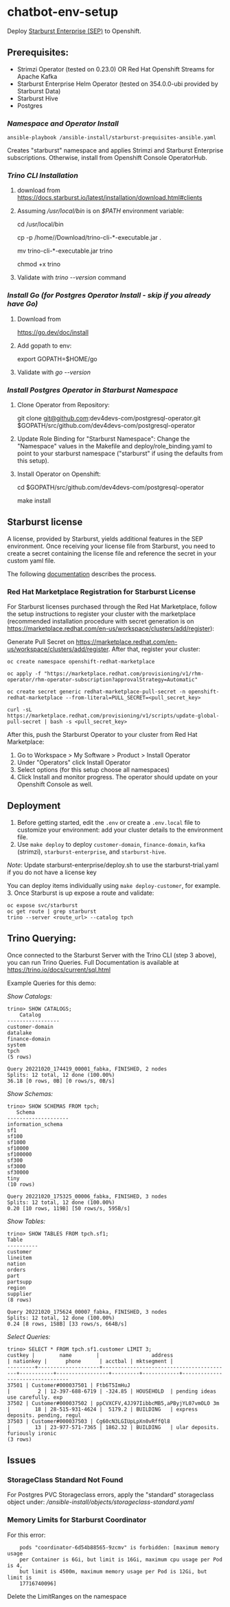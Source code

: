 # chatbot-env-setup 

Deploy [Starburst Enterprise (SEP)](https://www.starburst.io/platform/starburst-enterprise/) to Openshift.

## Prerequisites:
- Strimzi Operator (tested on 0.23.0) OR Red Hat Openshift Streams for Apache Kafka
- Starburst Enterprise Helm Operator (tested on 354.0.0-ubi provided by Starburst Data) 
- Starburst Hive
- Postgres

### *Namespace and Operator Install*

    ansible-playbook /ansible-install/starburst-prequisites-ansible.yaml

Creates "starburst" namespace and applies Strimzi and Starburst Enterprise subscriptions. Otherwise, install from Openshift Console OperatorHub.

### *Trino CLI Installation*

1. download from https://docs.starburst.io/latest/installation/download.html#clients

2. Assuming _/usr/local/bin_ is on _$PATH_ environment variable:

    cd /usr/local/bin

    cp -p /home/<username>/Download/trino-cli-*-executable.jar .

    mv trino-cli-*-executable.jar trino

    chmod +x trino

3. Validate with _trino --version_ command

### *Install Go (for Postgres Operator Install - skip if you already have Go)*

1. Download from

    https://go.dev/doc/install

2. Add gopath to env:

    export GOPATH=$HOME/go

3. Validate with _go --version_

### *Install Postgres Operator in Starburst Namespace*

1. Clone Operator from Repository:

    git clone git@github.com:dev4devs-com/postgresql-operator.git $GOPATH/src/github.com/dev4devs-com/postgresql-operator

2. Update Role Binding for "Starburst Namespace":
Change the "Namespace" values in the Makefile and deploy/role_binding.yaml to point to your starburst namespace ("starburst" if using the defaults from this setup).

3. Install Operator on Openshift:

    cd $GOPATH/src/github.com/dev4devs-com/postgresql-operator

    make install

## Starburst license 
A license, provided by Starburst, yields additional features in the SEP environment. Once receiving your license file from Starburst, you need to create a secret containing the license file and reference the secret in your custom yaml file. 

The following [documentation](https://docs.starburst.io/356-e/k8s/sep-config-examples.html?highlight=license#adding-the-license-file) describes the process. 

### Red Hat Marketplace Registration for Starburst License
For Starburst licenses purchased through the Red Hat Marketplace, follow the setup instructions to register your cluster with the marketplace (recommended installation procedure with secret generation is on https://marketplace.redhat.com/en-us/workspace/clusters/add/register):

Generate Pull Secret on https://marketplace.redhat.com/en-us/workspace/clusters/add/register. After that, register your cluster:

    oc create namespace openshift-redhat-marketplace

    oc apply -f "https://marketplace.redhat.com/provisioning/v1/rhm-operator/rhm-operator-subscription?approvalStrategy=Automatic"

    oc create secret generic redhat-marketplace-pull-secret -n openshift-redhat-marketplace --from-literal=PULL_SECRET=<pull_secret_key>

    curl -sL https://marketplace.redhat.com/provisioning/v1/scripts/update-global-pull-secret | bash -s <pull_secret_key>

After this, push the Starburst Operator to your cluster from Red Hat Marketplace:

1. Go to Workspace > My Software > Product > Install Operator
2. Under "Operators" click Install Operator
3. Select options (for this setup choose all namespaces)
4. Click Install and monitor progress. The operator should update on your Openshift Console as well.

## Deployment
1. Before getting started, edit the `.env` or create a `.env.local` file to customize your environment: add your cluster details to the environment file.
2. Use `make deploy` to deploy `customer-domain`, `finance-domain`, `kafka` (strimzi), `starburst-enterprise`, and `starburst-hive`.

*Note*: Update starburst-enterprise/deploy.sh to use the starburst-trial.yaml if you do not have a license key

You can deploy items individually using `make deploy-customer`, for example.
3. Once Starburst is up expose a route and validate:

    oc expose svc/starburst
    oc get route | grep starburst
    trino --server <route_url> --catalog tpch

## Trino Querying:

Once connected to the Starburst Server with the Trino CLI (step 3 above), you can run Trino Queries. Full Documentation is available at https://trino.io/docs/current/sql.html

Example Queries for this demo:

_Show Catalogs:_

    trino> SHOW CATALOGS;
        Catalog     
    -----------------
    customer-domain 
    datalake        
    finance-domain  
    system          
    tpch            
    (5 rows)

    Query 20221020_174419_00001_fabka, FINISHED, 2 nodes
    Splits: 12 total, 12 done (100.00%)
    36.18 [0 rows, 0B] [0 rows/s, 0B/s]

_Show Schemas:_

    trino> SHOW SCHEMAS FROM tpch;
       Schema       
    --------------------
    information_schema 
    sf1                
    sf100              
    sf1000             
    sf10000            
    sf100000           
    sf300              
    sf3000             
    sf30000            
    tiny               
    (10 rows)

    Query 20221020_175325_00006_fabka, FINISHED, 3 nodes
    Splits: 12 total, 12 done (100.00%)
    0.20 [10 rows, 119B] [50 rows/s, 595B/s]

_Show Tables:_

    trino> SHOW TABLES FROM tpch.sf1;
    Table   
    ----------
    customer 
    lineitem 
    nation   
    orders   
    part     
    partsupp 
    region   
    supplier 
    (8 rows)

    Query 20221020_175624_00007_fabka, FINISHED, 3 nodes
    Splits: 12 total, 12 done (100.00%)
    0.24 [8 rows, 158B] [33 rows/s, 664B/s]

_Select Queries:_

    trino> SELECT * FROM tpch.sf1.customer LIMIT 3;
    custkey |        name        |                 address                  | nationkey |      phone      | acctbal | mktsegment |                                 
    ---------+--------------------+------------------------------------------+-----------+-----------------+---------+------------+---------------------------------
    37501 | Customer#000037501 | Ftb6T5ImHuJ                              |         2 | 12-397-688-6719 | -324.85 | HOUSEHOLD  | pending ideas use carefully. exp
    37502 | Customer#000037502 | ppCVXCFV,4JJ97IibbcMB5,aPByjYL07vmOLO 3m |        18 | 28-515-931-4624 |  5179.2 | BUILDING   | express deposits. pending, regul
    37503 | Customer#000037503 | Cg60cN3LGIUpLpXn0vRffQl8                 |        13 | 23-977-571-7365 | 1862.32 | BUILDING   | ular deposits. furiously ironic 
    (3 rows)


## Issues

### StorageClass Standard Not Found

For Postgres PVC Storageclass errors, apply the "standard" storageclass object under:
_/ansible-install/objects/storageclass-standard.yaml_

### Memory Limits for Starburst Coordinator

For this error:

        pods "coordinator-6d54b88565-9zcmv" is forbidden: [maximum memory usage
        per Container is 6Gi, but limit is 16Gi, maximum cpu usage per Pod is 4,
        but limit is 4500m, maximum memory usage per Pod is 12Gi, but limit is
        17716740096]

Delete the LimitRanges on the namespace
